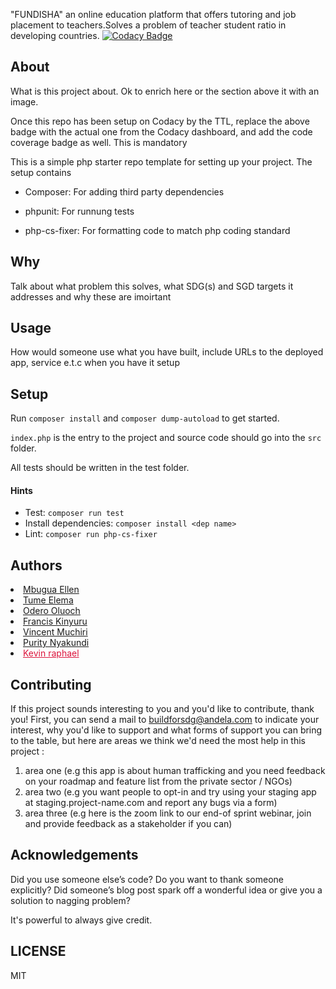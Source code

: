 "FUNDISHA" an online education platform that offers tutoring and job placement to teachers.Solves a problem of teacher student ratio in developing countries. 
[![Codacy Badge](https://api.codacy.com/project/badge/Grade/11435e6eaebe4cd884be1f40de20c221)](https://app.codacy.com/gh/BuildForSDG/team-260-qualityeducation?utm_source=github.com&utm_medium=referral&utm_content=BuildForSDG/team-260-qualityeducation&utm_campaign=Badge_Grade_Settings)


## About

What is this project about. Ok to enrich here or the section above it with an image. 

Once this repo has been setup on Codacy by the TTL, replace the above badge with the actual one from the Codacy dashboard, and add the code coverage badge as well. This is mandatory

This is a simple php starter repo template for setting up your project. The setup contains

- Composer: For adding third party dependencies

- phpunit: For runnung tests

- php-cs-fixer: For formatting code to match php coding standard

## Why

Talk about what problem this solves, what SDG(s) and SGD targets it addresses and why these are imoirtant

## Usage
 How would someone use what you have built, include URLs to the deployed app, service e.t.c when you have it setup


## Setup

Run `composer install` and `composer dump-autoload` to get started.

`index.php` is the entry to the project and source code should go into the `src` folder.

All tests should be written in the test folder.

#### Hints

- Test: `composer run test`
- Install dependencies: `composer install <dep name>`
- Lint: `composer run php-cs-fixer`

## Authors
<li><a href="https://github.com/mbuguaellen">Mbugua Ellen</a></li>
<li><a href="https://github.com/Tume09">Tume Elema</a></li>
<li><a href="https://github.com/0deroOluoch">Odero Oluoch</a></li>
<li><a href="https://github.com/franciskinyuru">Francis Kinyuru</a></li>
<li><a href="https://github.com/vgichira">Vincent Muchiri</a></li>
<li><a href="https://github.com/PurityNyakundi">Purity Nyakundi</a></li>
<li><a style="color: crimson;" href="https://github.com/Kay-raph">Kevin raphael</a></li>

## Contributing
If this project sounds interesting to you and you'd like to contribute, thank you!
First, you can send a mail to buildforsdg@andela.com to indicate your interest, why you'd like to support and what forms of support you can bring to the table, but here are areas we think we'd need the most help in this project :
1.  area one (e.g this app is about human trafficking and you need feedback on your roadmap and feature list from the private sector / NGOs)
2.  area two (e.g you want people to opt-in and try using your staging app at staging.project-name.com and report any bugs via a form)
3.  area three (e.g here is the zoom link to our end-of sprint webinar, join and provide feedback as a stakeholder if you can)

## Acknowledgements

Did you use someone else’s code?
Do you want to thank someone explicitly?
Did someone’s blog post spark off a wonderful idea or give you a solution to nagging problem?

It's powerful to always give credit.

## LICENSE
MIT
